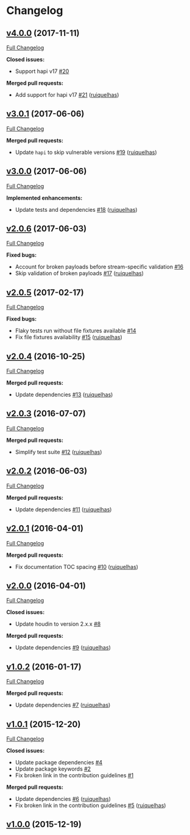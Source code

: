 # Changelog

## [v4.0.0](https://github.com/ruiquelhas/thurston/tree/v4.0.0) (2017-11-11)
[Full Changelog](https://github.com/ruiquelhas/thurston/compare/v3.0.1...v4.0.0)

**Closed issues:**

- Support hapi v17 [\#20](https://github.com/ruiquelhas/thurston/issues/20)

**Merged pull requests:**

- Add support for hapi v17 [\#21](https://github.com/ruiquelhas/thurston/pull/21) ([ruiquelhas](https://github.com/ruiquelhas))

## [v3.0.1](https://github.com/ruiquelhas/thurston/tree/v3.0.1) (2017-06-06)
[Full Changelog](https://github.com/ruiquelhas/thurston/compare/v3.0.0...v3.0.1)

**Merged pull requests:**

- Update `hapi` to skip vulnerable versions [\#19](https://github.com/ruiquelhas/thurston/pull/19) ([ruiquelhas](https://github.com/ruiquelhas))

## [v3.0.0](https://github.com/ruiquelhas/thurston/tree/v3.0.0) (2017-06-06)
[Full Changelog](https://github.com/ruiquelhas/thurston/compare/v2.0.6...v3.0.0)

**Implemented enhancements:**

- Update tests and dependencies [\#18](https://github.com/ruiquelhas/thurston/pull/18) ([ruiquelhas](https://github.com/ruiquelhas))

## [v2.0.6](https://github.com/ruiquelhas/thurston/tree/v2.0.6) (2017-06-03)
[Full Changelog](https://github.com/ruiquelhas/thurston/compare/v2.0.5...v2.0.6)

**Fixed bugs:**

- Account for broken payloads before stream-specific validation [\#16](https://github.com/ruiquelhas/thurston/issues/16)
- Skip validation of broken payloads [\#17](https://github.com/ruiquelhas/thurston/pull/17) ([ruiquelhas](https://github.com/ruiquelhas))

## [v2.0.5](https://github.com/ruiquelhas/thurston/tree/v2.0.5) (2017-02-17)
[Full Changelog](https://github.com/ruiquelhas/thurston/compare/v2.0.4...v2.0.5)

**Fixed bugs:**

- Flaky tests run without file fixtures available [\#14](https://github.com/ruiquelhas/thurston/issues/14)
- Fix file fixtures availability [\#15](https://github.com/ruiquelhas/thurston/pull/15) ([ruiquelhas](https://github.com/ruiquelhas))

## [v2.0.4](https://github.com/ruiquelhas/thurston/tree/v2.0.4) (2016-10-25)
[Full Changelog](https://github.com/ruiquelhas/thurston/compare/v2.0.3...v2.0.4)

**Merged pull requests:**

- Update dependencies [\#13](https://github.com/ruiquelhas/thurston/pull/13) ([ruiquelhas](https://github.com/ruiquelhas))

## [v2.0.3](https://github.com/ruiquelhas/thurston/tree/v2.0.3) (2016-07-07)
[Full Changelog](https://github.com/ruiquelhas/thurston/compare/v2.0.2...v2.0.3)

**Merged pull requests:**

- Simplify test suite [\#12](https://github.com/ruiquelhas/thurston/pull/12) ([ruiquelhas](https://github.com/ruiquelhas))

## [v2.0.2](https://github.com/ruiquelhas/thurston/tree/v2.0.2) (2016-06-03)
[Full Changelog](https://github.com/ruiquelhas/thurston/compare/v2.0.1...v2.0.2)

**Merged pull requests:**

- Update dependencies [\#11](https://github.com/ruiquelhas/thurston/pull/11) ([ruiquelhas](https://github.com/ruiquelhas))

## [v2.0.1](https://github.com/ruiquelhas/thurston/tree/v2.0.1) (2016-04-01)
[Full Changelog](https://github.com/ruiquelhas/thurston/compare/v2.0.0...v2.0.1)

**Merged pull requests:**

- Fix documentation TOC spacing [\#10](https://github.com/ruiquelhas/thurston/pull/10) ([ruiquelhas](https://github.com/ruiquelhas))

## [v2.0.0](https://github.com/ruiquelhas/thurston/tree/v2.0.0) (2016-04-01)
[Full Changelog](https://github.com/ruiquelhas/thurston/compare/v1.0.2...v2.0.0)

**Closed issues:**

- Update houdin to version 2.x.x [\#8](https://github.com/ruiquelhas/thurston/issues/8)

**Merged pull requests:**

- Update dependencies [\#9](https://github.com/ruiquelhas/thurston/pull/9) ([ruiquelhas](https://github.com/ruiquelhas))

## [v1.0.2](https://github.com/ruiquelhas/thurston/tree/v1.0.2) (2016-01-17)
[Full Changelog](https://github.com/ruiquelhas/thurston/compare/v1.0.1...v1.0.2)

**Merged pull requests:**

- Update dependencies [\#7](https://github.com/ruiquelhas/thurston/pull/7) ([ruiquelhas](https://github.com/ruiquelhas))

## [v1.0.1](https://github.com/ruiquelhas/thurston/tree/v1.0.1) (2015-12-20)
[Full Changelog](https://github.com/ruiquelhas/thurston/compare/v1.0.0...v1.0.1)

**Closed issues:**

- Update package dependencies [\#4](https://github.com/ruiquelhas/thurston/issues/4)
- Update package keywords [\#2](https://github.com/ruiquelhas/thurston/issues/2)
- Fix broken link in the contribution guidelines [\#1](https://github.com/ruiquelhas/thurston/issues/1)

**Merged pull requests:**

- Update dependencies [\#6](https://github.com/ruiquelhas/thurston/pull/6) ([ruiquelhas](https://github.com/ruiquelhas))
- Fix broken link in the contribution guidelines [\#5](https://github.com/ruiquelhas/thurston/pull/5) ([ruiquelhas](https://github.com/ruiquelhas))

## [v1.0.0](https://github.com/ruiquelhas/thurston/tree/v1.0.0) (2015-12-19)
